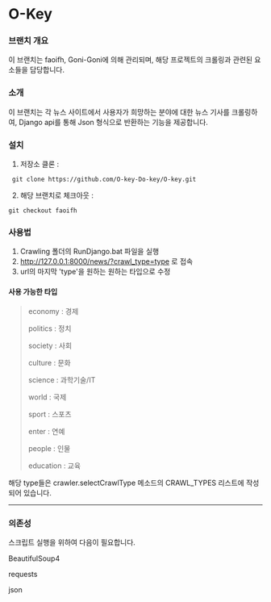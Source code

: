 # O-Key

### 브랜치 개요

이 브랜치는 faoifh, Goni-Goni에 의해 관리되며, 해당 프로젝트의 크롤링과 관련된 요소들을 담당합니다.

### 소개

이 브랜치는 각 뉴스 사이트에서 사용자가 희망하는 분야에 대한 뉴스 기사를 크롤링하여, Django api를 통해 Json 형식으로 반환하는 기능을 제공합니다. 

### 설치

1. 저장소 클론 :
```
 git clone https://github.com/O-key-Do-key/O-key.git
```
2. 해당 브랜치로 체크아웃 :
```
git checkout faoifh
```

### 사용법

1. Crawling 폴더의 RunDjango.bat 파일을 실행
2. <http://127.0.0.1:8000/news/?crawl_type=type> 로 접속
3. url의 마지막 'type'을 원하는 원하는 타입으로 수정

#### 사용 가능한 타입

> economy : 경제
> 
> politics : 정치
> 
> society : 사회
> 
> culture : 문화
> 
> science : 과학기술/IT
> 
> world : 국제
> 
> sport : 스포츠
> 
> enter : 연예
> 
> people : 인물
> 
> education : 교육

해당 type들은 crawler.selectCrawlType 메소드의 CRAWL_TYPES 리스트에 작성되어 있습니다.

---
### 의존성

스크립트 실행을 위하여 다음이 필요합니다.

BeautifulSoup4

requests

json

